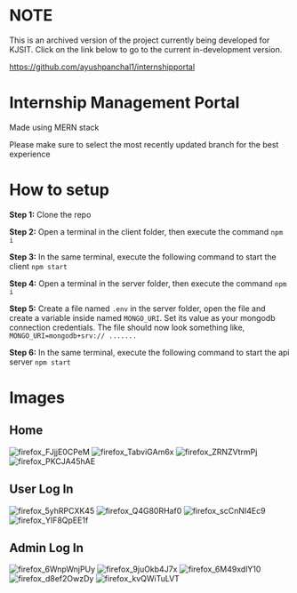 # NOTE
This is an archived version of the project currently being developed for KJSIT. Click on the link below to go to the current in-development version.

https://github.com/ayushpanchal1/internshipportal

# Internship Management Portal
Made using MERN stack

Please make sure to select the most recently updated branch for the best experience

# How to setup
**Step 1:** Clone the repo

**Step 2:** Open a terminal in the client folder, then execute the command 
```npm i```

**Step 3:** In the same terminal, execute the following command to start the client
```npm start```

**Step 4:** Open a terminal in the server folder, then execute the command 
```npm i```

**Step 5:** Create a file named ```.env``` in the server folder, open the file and create a variable inside named ```MONGO_URI```. Set its value as your mongodb connection credentials. The file should now look something like, ```MONGO_URI=mongodb+srv:// .......```

**Step 6:** In the same terminal, execute the following command to start the api server
```npm start```

# Images

## Home
![firefox_FJjjE0CPeM](https://github.com/ayushpanchal1/reactinternshipportal/assets/97223612/6b18e5ef-23dd-4e42-a871-0a39c05f9065)
![firefox_TabviGAm6x](https://github.com/ayushpanchal1/reactinternshipportal/assets/97223612/fe6158d5-a750-4509-b619-59e637f9f8ea)
![firefox_ZRNZVtrmPj](https://github.com/ayushpanchal1/reactinternshipportal/assets/97223612/f6290af8-2630-4aa7-87ef-7eed7ae90911)
![firefox_PKCJA45hAE](https://github.com/ayushpanchal1/reactinternshipportal/assets/97223612/a3b2fc87-12a8-4fb8-8975-4b5ac137e792)

## User Log In
![firefox_5yhRPCXK45](https://github.com/ayushpanchal1/reactinternshipportal/assets/97223612/abfaca8a-20e3-486c-8cff-3b7cbbf0f7e5)
![firefox_Q4G80RHaf0](https://github.com/ayushpanchal1/reactinternshipportal/assets/97223612/c6226ce3-d4eb-493a-ace0-be780d66d14f)
![firefox_scCnNI4Ec9](https://github.com/ayushpanchal1/reactinternshipportal/assets/97223612/a11a74ce-482e-44c3-99f2-8cd0453ca210)
![firefox_YIF8QpEE1f](https://github.com/ayushpanchal1/reactinternshipportal/assets/97223612/8c3350ee-5015-47dc-81bf-355e47454f30)


## Admin Log In
![firefox_6WnpWnjPUy](https://github.com/ayushpanchal1/reactinternshipportal/assets/97223612/667b7352-70ea-4378-98c0-b1c7bd1b5b1a)
![firefox_9juOkb4J7x](https://github.com/ayushpanchal1/reactinternshipportal/assets/97223612/fe0fc91f-2698-4961-b353-f6dee94a03d9)
![firefox_6M49xdlY10](https://github.com/ayushpanchal1/reactinternshipportal/assets/97223612/a1e37c96-2456-4c48-8dff-02c184d0d47d)
![firefox_d8ef2OwzDy](https://github.com/ayushpanchal1/reactinternshipportal/assets/97223612/3492f738-be45-4fda-badf-c052da0a28ec)
![firefox_kvQWiTuLVT](https://github.com/ayushpanchal1/reactinternshipportal/assets/97223612/e0bef70a-6637-4794-887a-53d87819902e)












